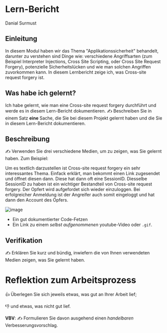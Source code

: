 # Lern-Bericht
Danial Surmust

## Einleitung

In diesem Modul haben wir das Thema "Applikationssicherheit" behandelt, darunter zu verstehen sind Dinge wie: verschiedene Angriffsarten (zum Beispiel Interpreter Injections, Cross Site Scripting, oder Cross Site Request Forgery), potenzielle Sicherheitslücken und wie man solchen Angriffen zuvorkommen kann. In diesem Lernbericht zeige ich, was Cross-site request forgery ist.

## Was habe ich gelernt?

Ich habe gelernt, wie man eine Cross-site request forgery durchführt und werde es in diesem Lern-Bericht dokumentieren.
✍️ Beschreiben Sie in einem Satz **eine** Sache, die Sie bei diesem Projekt gelernt haben und die Sie in diesem Lern-Bericht dokumentieren.

## Beschreibung


✍️ Verwenden Sie drei verschiedene Medien, um zu zeigen, was Sie gelernt haben. Zum Beispiel:

Um es textlich darzustellen ist Cross-site request forgery ein sehr interessantes Thema. Einfack erklärt, man bekommt einen Link zugesendet und öffnet diesen dann. Diese hat dann oft eine SessionID. Diesselbe SessionID zu haben ist ein wichtiger Bestandteil von Cross-site request forgery. Der Opfert wird aufgefordet sich wieder einzuloggen. Bei erfolgreicher Anmeldung ist der Angreifer auch somit eingeloggt und hat dann den Account des Opfers.

![image](https://user-images.githubusercontent.com/112334791/207864385-cdd8b6af-629b-4619-83de-537da09f5f0b.png)

* Ein gut dokumentierter Code-Fetzen
* Ein Link zu einem *selbst aufgenommenen* youtube-Video oder `.gif`.

## Verifikation

✍️ Erklären Sie kurz und bündig, inwiefern die von Ihnen verwendeten Medien zeigen, was Sie gelernt haben.

# Reflektion zum Arbeitsprozess

👍 Überlegen Sie sich jeweils etwas, was gut an Ihrer Arbeit lief; 

👎 und etwas, was nicht gut lief.

**VBV**: ✍️ Formulieren Sie davon ausgehend einen *handelbaren* Verbesserungsvorschlag.
